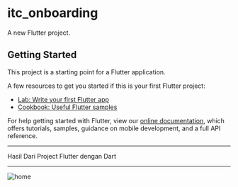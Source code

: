 # itc_onboarding

A new Flutter project.

## Getting Started

This project is a starting point for a Flutter application.

A few resources to get you started if this is your first Flutter project:

- [Lab: Write your first Flutter app](https://flutter.dev/docs/get-started/codelab)
- [Cookbook: Useful Flutter samples](https://flutter.dev/docs/cookbook)

For help getting started with Flutter, view our
[online documentation](https://flutter.dev/docs), which offers tutorials,
samples, guidance on mobile development, and a full API reference.

------------------------------------------------------------------------------------------------------------------

Hasil Dari Project Flutter dengan Dart

-------------------------------------------------------------------------------------------------------------------
<!-- a href="https://ibb.co/s9WCZjM"><img src="https://i.ibb.co/s9WCZjM/jj.jpg" alt="jj" border="0"></a -->
![home](https://camo.githubusercontent.com/a6163c287332edd6a9d57b849dcaafc822a1449aba0e80b9001e90cace46fc0d/68747470733a2f2f692e6962622e636f2f733957435a6a4d2f6a6a2e6a7067)


 
